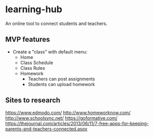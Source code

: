 # learning-hub
An online tool to connect students and teachers.

## MVP features
- Create a "class" with default menu:
  - Home
  - Class Schedule
  - Class Rules
  - Homework
    - Teachers can post assignments
    - Students can upload homework

## Sites to research
https://www.edmodo.com/
http://www.homeworknow.com/
http://www.schoolsync.net/
https://goformative.com/
https://thejournal.com/articles/2013/06/11/7-free-apps-for-keeping-parents-and-teachers-connected.aspx
